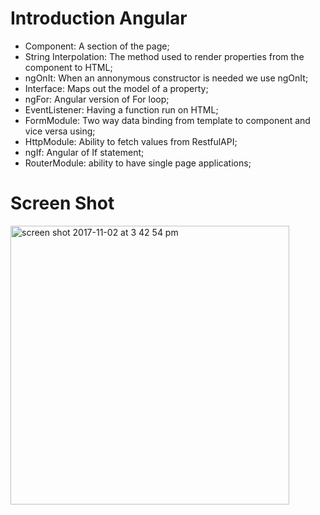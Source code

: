 # Introduction Angular

* Component: A section of the page;
* String Interpolation: The method used to render properties from the component to HTML;
* ngOnIt: When an annonymous constructor is needed we use ngOnIt;
* Interface: Maps out the model of a property;
* ngFor: Angular version of For loop;
* EventListener: Having a function run on HTML;
* FormModule: Two way data binding from template to component and vice versa using;
* HttpModule: Ability to fetch values from RestfulAPI;
* ngIf: Angular of If statement;
* RouterModule: ability to have single page applications;

# Screen Shot

<img width="446" alt="screen shot 2017-11-02 at 3 42 54 pm" src="https://user-images.githubusercontent.com/28902787/32353926-6b13dd64-bff5-11e7-9447-9d664a831325.png">
